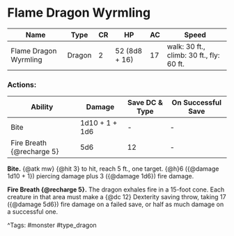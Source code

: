 # Flame Dragon Wyrmling

| Name | Type | CR | HP | AC | Speed |
|------|------|----|----|----|-------|
| Flame Dragon Wyrmling | Dragon | 2 | 52 (8d8 + 16) | 17 | walk: 30 ft., climb: 30 ft., fly: 60 ft. |

### Actions:

| Ability | Damage | Save DC & Type | On Successful Save |
|---------|--------|----------------|--------------------|
| Bite | 1d10 + 1 + 1d6 | - | - |
| Fire Breath {@recharge 5} | 5d6 | 12 | - |


**Bite.** {@atk mw} {@hit 3} to hit, reach 5 ft., one target. {@h}6 ({@damage 1d10 + 1}) piercing damage plus 3 ({@damage 1d6}) fire damage.

**Fire Breath {@recharge 5}.** The dragon exhales fire in a 15-foot cone. Each creature in that area must make a {@dc 12} Dexterity saving throw, taking 17 ({@damage 5d6}) fire damage on a failed save, or half as much damage on a successful one.

^Tags: #monster #type_dragon